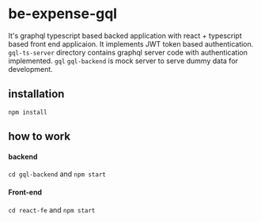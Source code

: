 # be-expense-gql

It's graphql typescript based backed application with react + typescript  based front end applicaion. It implements JWT token based authentication.
`gql-ts-server` directory contains graphql server code with authentication implemented. `gql`
`gql-backend` is mock server to serve dummy data for development.

## installation
`npm install`

## how to work
#### backend 
`cd gql-backend` and `npm start`
#### Front-end
`cd react-fe` and `npm start`
